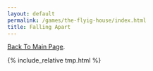 ```yaml
---
layout: default
permalink: /games/the-flyig-house/index.html
title: Falling Apart
---
```


[Back To Main Page](../../).

{% include_relative tmp.html %}